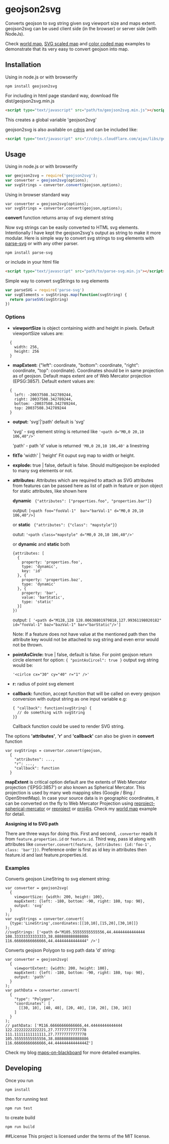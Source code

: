 # geojson2svg
Converts geojson to svg string given svg viewport size and maps extent. geojson2svg can be used client side (in the browser) or server side (with NodeJs).

Check [world map](https://rawgit.com/gagan-bansal/geojson2svg/master/examples/world.html), [SVG scaled map](https://rawgit.com/gagan-bansal/geojson2svg/master/examples/world-scaled.html) and [color coded map](https://rawgit.com/gagan-bansal/geojson2svg/master/examples/world-pop.html) examples to demonstrate that its very easy to convert geojson into map.

## Installation
Using in node.js or with browserify
```
npm install geojson2svg
```
For including in html page standard way, download file dist/geojson2svg.min.js
```html
<script type="text/javascript" src="path/to/geojson2svg.min.js"></script>
```
This creates a global variable 'geojson2svg'

geojson2svg is also available on [cdnjs](https://cdnjs.com/libraries/geojson2svg) and can be included like:
```html
<script type="text/javascript" src="//cdnjs.cloudflare.com/ajax/libs/geojson2svg/x.x.x/geojson2svg.min.js"></script>
```

## Usage
Using in node.js or with browserify
```javascript
var geojson2svg = require('geojson2svg');
var converter = geojson2svg(options);
var svgStrings = converter.convert(geojson,options);
```
Using in browser standard way
```
var converter = geojson2svg(options);
var svgStrings = converter.convert(geojson,options);
```
**convert** function returns array of svg element string

Now svg strings can be easily converted to HTML svg elements. Intentionally I have kept the geojson2svg's output as string to make it more modular. Here is simple way to convert svg strings to svg elements with [parse-svg](https://github.com/gagan-bansal/parse-svg) or with any other parser.

```shell
npm install parse-svg
```
or include in your html file 
```html
<script type="text/javascript" src="path/to/parse-svg.min.js"></script>
```
Simple way to convert svgStrings to svg elements

```javascript
var parseSVG = require('parse-svg')
var svgElements = svgStrings.map(function(svgString) {
  return parseSVG(svgString)
})
```

### Options

* **viewportSize** is object containing width and height in pixels. Default viewportSize values are:
```
  {
    width: 256,
    height: 256
  }
```
* **mapExtent:** {"left": coordinate, "bottom": coordinate, "right": coordinate, "top": coordinate}. Coordinates should be in same projection as of geojson. Default maps extent are of Web Mercator projection (EPSG:3857). Default extent values are:
```
  {
    left: -20037508.342789244,
    right: 20037508.342789244,
    bottom: -20037508.342789244,
    top: 20037508.342789244
  }
```
* **output:** 'svg'|'path' default is 'svg'

    'svg' - svg element string is returned like ```'<path d="M0,0 20,10 106,40"/>'```

    'path' - path 'd' value is returned ```'M0,0 20,10 106,40'``` a linestring

* **fitTo** 'width' | 'height' Fit ouput svg map to width or height.

* **explode:** true | false, default is false. Should multigeojson be exploded to many svg elements or not. 
* **attributes:**  Attributes which are required to attach as SVG attributes from features can be passed here as list of path in feature or json object for static attributes, like shown here

    **dynamic**  ``` {"attributes": ["properties.foo", "properties.bar"]}```

    output: ``` [<path foo="fooVal-1"  bar="barVal-1" d="M0,0 20,10 106,40"/>] ```

    or **static** ``` {"attributes": {"class": "mapstyle"}}```
    
    outut: ```'<path class="mapstyle" d="M0,0 20,10 106,40"/>'```

    or **dynamic** and **static** both
     
      {attributes: [
        {
          property: 'properties.foo',
          type: 'dynamic',
          key: 'id'
        }, {
          property: 'properties.baz',
          type: 'dynamic'
        }, {
          property: 'bar',
          value: 'barStatic',
          type: 'static'
        }]
      })

    
    output: ``` [ '<path d="M128,128 128.00638801979818,127.99361198020182" id="fooVal-1" baz="bazVal-1" bar="barStatic"/>'] ```


    Note: If a feature does not have value at the mentioned path then the attribute key would not be attached to svg string and even error would not be thrown. 

* **pointAsCircle:** true | false, default is false. For point geojson return circle element for option:
    ``` { "pointAsCircel": true } ```
    output svg string would be:

    ```'<cirlce cx="30" cy="40" r="1" />'```
* **r:** radius of point svg element
* **callback:** function, accept function that will be called on every geojson conversion with output string as one input variable e.g:
   ```
   { "callback": function(svgString) {
     // do something with svgString
   }}
   ```

   Callback function could be used to render SVG string.
  
The options **'attributes'**, **'r'** and **'callback'** can also be given in **convert** function 
``` 
var svgStrings = convertor.convert(geojson, 
  {
    "attributes": ...,
    "r": ...,
    "callback": function
  }
```


**mapExtent** is critical option default are the extents of Web Mercator projection ('EPSG:3857') or also known as Spherical Mercator. This projection is used by many web mapping sites (Google / Bing / OpenStreetMap). In case your source data is in geographic coordinates, it can be converted on the fly to Web Mercator Projection using [reproject-spherical-mercator](https://github.com/geosquare/reproject-spherical-mercator) or [reproject](https://github.com/perliedman/reproject) or [proj4js](https://github.com/proj4js/proj4js). Check my [world map](https://github.com/gagan-bansal/geojson2svg/blob/master/examples/world.html) example for detail.

**Assigning id to SVG path**

There are three ways for doing this. First and second, `.converter` reads it from `feature.properties.id` or `feature.id`. Third way, pass id along with attributes like `converter.convert(feature, {attributes: {id:'foo-1', class: 'bar'}})`. Preference order is first as id key in attributes then feature.id and last feature.properties.id.

### Examples
Converts geojson LineString to svg element string:
```
var converter = geojson2svg(
  {
    viewportSize: {width: 200, height: 100},
    mapExtent: {left: -180, bottom: -90, right: 180, top: 90},
    output: 'svg' 
  }
);
var svgStrings = converter.convert(
  {type:'LineString',coordinates:[[10,10],[15,20],[30,10]]}
);
//svgStrings: ['<path d="M105.55555555555556,44.44444444444444 108.33333333333333,38.888888888888886 116.66666666666666,44.44444444444444" />']
```
Converts geojson Polygon to svg path data 'd' string:
```
var converter = geojson2svg(
  {
    viewportExtent: {width: 200, height: 100}, 
    mapExtent: {left: -180, bottom: -90, right: 180, top: 90},
    output: 'path'
  }
);
var pathData = converter.convert(
  {
    "type": "Polygon", 
    "coordinates": [
      [[30, 10], [40, 40], [20, 40], [10, 20], [30, 10]] 
    ]
  }
);
// pathData: ['M116.66666666666666,44.44444444444444 122.22222222222221,27.77777777777778 111.11111111111111,27.77777777777778 105.55555555555556,38.888888888888886 116.66666666666666,44.44444444444444Z']
```

Check my blog [maps-on-blackboard](http://maps-on-blackboard.github.io/tag/geojson2svg/) for more detailed examples.
## Developing
Once you run
 
```npm install```

then for running test 

```npm run test```

to create build

```npm run build```

##License
This project is licensed under the terms of the MIT license.
